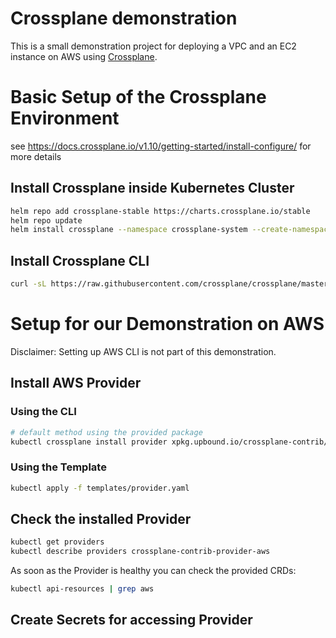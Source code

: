 # Crossplane demonstration

This is a small demonstration project for deploying a VPC and an EC2 instance on AWS using [Crossplane](https://github.com/crossplane/crossplane).

# Basic Setup of the Crossplane Environment

see https://docs.crossplane.io/v1.10/getting-started/install-configure/ for more details

## Install Crossplane inside Kubernetes Cluster

```bash
helm repo add crossplane-stable https://charts.crossplane.io/stable
helm repo update
helm install crossplane --namespace crossplane-system --create-namespace crossplane-stable/crossplane
```

## Install Crossplane CLI

```bash
curl -sL https://raw.githubusercontent.com/crossplane/crossplane/master/install.sh | sh
```

# Setup for our Demonstration on AWS

Disclaimer: Setting up AWS CLI is not part of this demonstration.

## Install AWS Provider

### Using the CLI

```bash
# default method using the provided package
kubectl crossplane install provider xpkg.upbound.io/crossplane-contrib/provider-aws:v0.34.0
```

### Using the Template

```bash
kubectl apply -f templates/provider.yaml
```

## Check the installed Provider

```bash
kubectl get providers
kubectl describe providers crossplane-contrib-provider-aws
```

As soon as the Provider is healthy you can check the provided CRDs:

```bash
kubectl api-resources | grep aws
```

## Create Secrets for accessing Provider
